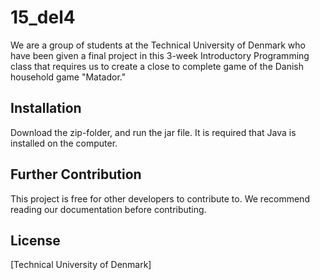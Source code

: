 # 15_del4
We are a group of students at the Technical University of Denmark who have been given a final project in this 3-week Introductory Programming class that requires us to create a close to complete game of the Danish household game "Matador." 

## Installation
Download the zip-folder, and run the jar file.
It is required that Java is installed on the computer. 

## Further Contribution
This project is free for other developers to contribute to. 
We recommend reading our documentation before contributing. 

## License
[Technical University of Denmark]
